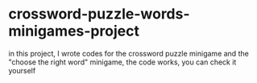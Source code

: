 # crossword-puzzle-words-minigames-project
in this project, I wrote codes for the crossword puzzle minigame and the "choose the right word" minigame, the code works, you can check it yourself
